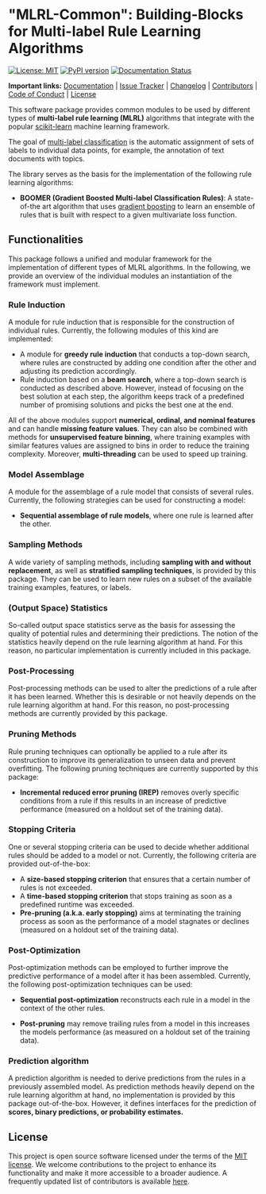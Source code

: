 # "MLRL-Common": Building-Blocks for Multi-label Rule Learning Algorithms 

[![License: MIT](https://img.shields.io/badge/License-MIT-yellow.svg)](https://opensource.org/licenses/MIT)
[![PyPI version](https://badge.fury.io/py/mlrl-common.svg)](https://badge.fury.io/py/mlrl-common)
[![Documentation Status](https://readthedocs.org/projects/mlrl-boomer/badge/?version=latest)](https://mlrl-boomer.readthedocs.io/en/latest/?badge=latest)

**Important links:** [Documentation](https://mlrl-boomer.readthedocs.io/en/latest/) | [Issue Tracker](https://github.com/mrapp-ke/MLRL-Boomer/issues) | [Changelog](https://mlrl-boomer.readthedocs.io/en/latest/misc/CHANGELOG.html) | [Contributors](https://mlrl-boomer.readthedocs.io/en/latest/misc/CONTRIBUTORS.html) | [Code of Conduct](https://mlrl-boomer.readthedocs.io/en/latest/misc/CODE_OF_CONDUCT.html) | [License](https://mlrl-boomer.readthedocs.io/en/latest/misc/LICENSE.html)

This software package provides common modules to be used by different types of **multi-label rule learning (MLRL)** algorithms that integrate with the popular [scikit-learn](https://scikit-learn.org) machine learning framework.

The goal of [multi-label classification](https://en.wikipedia.org/wiki/Multi-label_classification) is the automatic assignment of sets of labels to individual data points, for example, the annotation of text documents with topics.

The library serves as the basis for the implementation of the following rule learning algorithms:

* **BOOMER (Gradient Boosted Multi-label Classification Rules)**: A state-of-the art algorithm that uses [gradient boosting](https://en.wikipedia.org/wiki/Gradient_boosting) to learn an ensemble of rules that is built with respect to a given multivariate loss function.

## Functionalities

This package follows a unified and modular framework for the implementation of different types of MLRL algorithms. In the following, we provide an overview of the individual modules an instantiation of the framework must implement.

### Rule Induction

A module for rule induction that is responsible for the construction of individual rules. Currently, the following modules of this kind are implemented:

* A module for **greedy rule induction** that conducts a top-down search, where rules are constructed by adding one condition after the other and adjusting its prediction accordingly. 
* Rule induction based on a **beam search**, where a top-down search is conducted as described above. However, instead of focusing on the best solution at each step, the algorithm keeps track of a predefined number of promising solutions and picks the best one at the end.

All of the above modules support **numerical, ordinal, and nominal features** and can handle **missing feature values**. They can also be combined with methods for **unsupervised feature binning**, where training examples with similar features values are assigned to bins in order to reduce the training complexity. Moreover, **multi-threading** can be used to speed up training.

### Model Assemblage

A module for the assemblage of a rule model that consists of several rules. Currently, the following strategies can be used for constructing a model:

* **Sequential assemblage of rule models**, where one rule is learned after the other.

### Sampling Methods

A wide variety of sampling methods, including **sampling with and without replacement**, as well as **stratified sampling techniques**, is provided by this package. They can be used to learn new rules on a subset of the available training examples, features, or labels.

### (Output Space) Statistics

So-called output space statistics serve as the basis for assessing the quality of potential rules and determining their predictions. The notion of the statistics heavily depend on the rule learning algorithm at hand. For this reason, no particular implementation is currently included in this package.

### Post-Processing

Post-processing methods can be used to alter the predictions of a rule after it has been learned. Whether this is desirable or not heavily depends on the rule learning algorithm at hand. For this reason, no post-processing methods are currently provided by this package.

### Pruning Methods

Rule pruning techniques can optionally be applied to a rule after its construction to improve its generalization to unseen data and prevent overfitting. The following pruning techniques are currently supported by this package:

* **Incremental reduced error pruning (IREP)** removes overly specific conditions from a rule if this results in an increase of predictive performance (measured on a holdout set of the training data).

### Stopping Criteria

One or several stopping criteria can be used to decide whether additional rules should be added to a model or not. Currently, the following criteria are provided out-of-the-box:

* A **size-based stopping criterion** that ensures that a certain number of rules is not exceeded.
* A **time-based stopping criterion** that stops training as soon as a predefined runtime was exceeded.
* **Pre-pruning (a.k.a. early stopping)** aims at terminating the training process as soon as the performance of a model stagnates or declines (measured on a holdout set of the training data).

### Post-Optimization

Post-optimization methods can be employed to further improve the predictive performance of a model after it has been assembled. Currently, the following post-optimization techniques can be used:

* **Sequential post-optimization** reconstructs each rule in a model in the context of the other rules.

* **Post-pruning** may remove trailing rules from a model in this increases the models performance (as measured on a holdout set of the training data).

### Prediction algorithm

A prediction algorithm is needed to derive predictions from the rules in a previously assembled model. As prediction methods heavily depend on the rule learning algorithm at hand, no implementation is provided by this package out-of-the-box. However, it defines interfaces for the prediction of **scores, binary predictions, or probability estimates.**

## License

This project is open source software licensed under the terms of the [MIT license](https://mlrl-boomer.readthedocs.io/en/latest/misc/LICENSE.html). We welcome contributions to the project to enhance its functionality and make it more accessible to a broader audience. A frequently updated list of contributors is available [here](https://mlrl-boomer.readthedocs.io/en/latest/misc/CONTRIBUTORS.html). 
